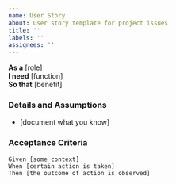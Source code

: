 ```yaml
---
name: User Story
about: User story template for project issues
title: ''
labels: ''
assignees: ''
---
```


**As a** [role]  
**I need** [function]  
**So that** [benefit]  
      
### Details and Assumptions
* [document what you know]
      
### Acceptance Criteria
```gherkin
Given [some context]
When [certain action is taken]
Then [the outcome of action is observed]
